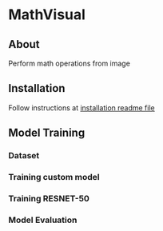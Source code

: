 # MathVisual


## About
Perform math operations from image

## Installation
Follow instructions at [installation readme file](docs/install.md)


## Model Training

### Dataset

### Training custom model

### Training RESNET-50

### Model Evaluation 



